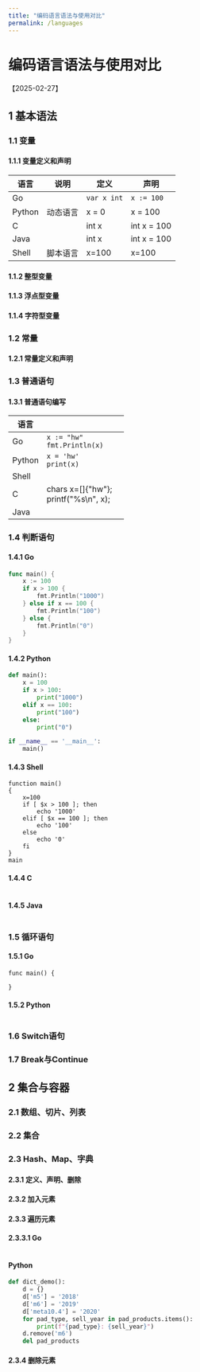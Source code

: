 ```yaml
---
title: "编码语言语法与使用对比"
permalink: /languages
---
```


# 编码语言语法与使用对比

【2025-02-27】

## 1 基本语法

### 1.1 变量

#### 1.1.1 变量定义和声明

| 语言   | 说明     | 定义        | 声明        |
| ------ | -------- | ----------- | ----------- |
| Go     |          | `var x int` | `x := 100`  |
| Python | 动态语言 | x = 0       | x = 100     |
| C      |          | int x       | int x = 100 |
| Java   |          | int x       | int x = 100 |
| Shell  | 脚本语言 | x=100       | x=100       |

#### 1.1.2 整型变量

#### 1.1.3 浮点型变量

#### 1.1.4 字符型变量

### 1.2 常量

#### 1.2.1 常量定义和声明

### 1.3 普通语句

#### 1.3.1 普通语句编写

| 语言   |                                          |      |
| ------ | ---------------------------------------- | ---- |
| Go     | `x := "hw"` <br/>`fmt.Println(x)`        |      |
| Python | `x = 'hw'`<br/>`print(x)`                |      |
| Shell  |                                          |      |
| C      | chars x=[]{"hw"};<br/>printf("%s\n", x); |      |
| Java   |                                          |      |





### 1.4 判断语句

#### 1.4.1 Go

```go
func main() {
    x := 100
    if x > 100 {
        fmt.Println("1000")
    } else if x == 100 {
        fmt.Println("100")
    } else {
        fmt.Println("0")
    }
}
```

#### 1.4.2 Python

```python
def main():
    x = 100
    if x > 100:
        print("1000")
    elif x == 100:
        print("100")
    else:
        print("0")

if __name__ == '__main__':
    main()
```

#### 1.4.3 Shell

```shell
function main() 
{
	x=100
	if [ $x > 100 ]; then
		echo '1000'
	elif [ $x == 100 ]; then
		echo '100'
	else
		echo '0'
	fi
}
main
```

#### 1.4.4 C

```

```



#### 1.4.5 Java

```

```



### 1.5 循环语句

#### 1.5.1 Go

```
func main() {

}
```

#### 1.5.2 Python

```

```



### 1.6 Switch语句

### 1.7 Break与Continue

## 2 集合与容器

### 2.1 数组、切片、列表

### 2.2 集合

### 2.3 Hash、Map、字典

#### 2.3.1 定义、声明、删除

#### 2.3.2 加入元素

#### 2.3.3 遍历元素

#### 2.3.3.1 Go

```

```

#### Python

```python 
def dict_demo():
	d = {}
    d['m5'] = '2018'
    d['m6'] = '2019'
    d['meta10.4'] = '2020'
    for pad_type, sell_year in pad_products.items():
        print(f"{pad_type}: {sell_year}")
    d.remove('m6')
    del pad_products
```



#### 2.3.4 删除元素

```

```

